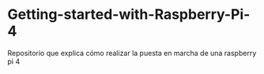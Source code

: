 # Getting-started-with-Raspberry-Pi-4
Repositorio que explica cómo realizar la puesta en marcha de una raspberry pi 4
